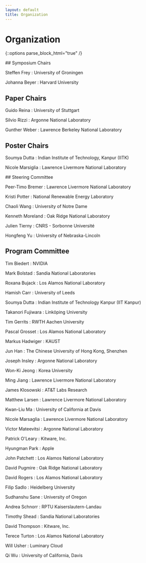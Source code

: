 ```yaml
---
layout: default
title: Organization
---
```


# Organization

{::options parse_block_html="true" /}

<div class="left">
## Symposium Chairs

Steffen Frey 
: University of Groningen

Johanna Beyer
: Harvard University

## Paper Chairs

Guido Reina
: University of Stuttgart

Silvio Rizzi
: Argonne National Laboratory

Gunther Weber
: Lawrence Berkeley National Laboratory

## Poster Chairs

Soumya Dutta
:  Indian Institute of Technology, Kanpur (IITK)

Nicole Marsiglia
: Lawrence Livermore National Laboratory

</div>

<div class="right">
## Steering Committee

Peer-Timo Bremer
: Lawrence Livermore National Laboratory

Kristi Potter
: National Renewable Energy Laboratory

Chaoli Wang 
: University of Notre Dame

Kenneth Moreland
: Oak Ridge National Laboratory

Julien Tierny
: CNRS - Sorbonne Université

Hongfeng Yu
: University of Nebraska-Lincoln

</div>

## Program Committee

<div class="left">
Tim Biedert
: NVIDIA

Mark Bolstad
: Sandia National Laboratories

Roxana Bujack
: Los Alamos National Laboratory

Hamish Carr
: University of Leeds

Soumya Dutta
: Indian Institute of Technology Kanpur (IIT Kanpur)

Takanori Fujiwara
: Linköping University

Tim Gerrits
: RWTH Aachen University

Pascal Grosset
: Los Alamos National Laboratory

Markus Hadwiger
: KAUST

Jun Han
: The Chinese University of Hong Kong, Shenzhen

Joseph Insley
: Argonne National Laboratory

Won-Ki Jeong
: Korea University

Ming Jiang
: Lawrence Livermore National Laboratory

James Klosowski
: AT&T Labs Research

Matthew Larsen
: Lawrence Livermore National Laboratory

Kwan-Liu Ma
: University of California at Davis

</div>

<div class="right">
Nicole Marsaglia
: Lawrence Livermore National Laboratory

Victor Mateevitsi
: Argonne National Laboratory

Patrick	O'Leary
: Kitware, Inc.

Hyungman Park
: Apple

John Patchett
: Los Alamos National Laboratory

David Pugmire
: Oak Ridge National Laboratory

David Rogers
: Los Alamos National Laboratory

Filip Sadlo
: Heidelberg University

Sudhanshu Sane
: University of Oregon

Andrea Schnorr
: RPTU Kaiserslautern-Landau

Timothy Shead
: Sandia National Laboratories

David Thompson
: Kitware, Inc.

Terece Turton
: Los Alamos National Laboratory

Will Usher
: Luminary Cloud

Qi Wu
: University of California, Davis

</div>
